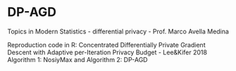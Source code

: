 # DP-AGD
 Topics in Modern Statistics - differential privacy - Prof. Marco Avella Medina
 
 Reproduction code in R: Concentrated Differentially Private Gradient Descent with Adaptive per-Iteration Privacy Budget - Lee&Kifer 2018
 Algorithm 1: NosiyMax and Algorithm 2: DP-AGD
 
 
